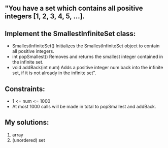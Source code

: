 ## "You have a set which contains all positive integers [1, 2, 3, 4, 5, ...].

## Implement the SmallestInfiniteSet class:

* SmallestInfiniteSet() Initializes the SmallestInfiniteSet object to contain all positive integers.
* int popSmallest() Removes and returns the smallest integer contained in the infinite set.
* void addBack(int num) Adds a positive integer num back into the infinite set, if it is not already in the infinite set".

## Constraints:

* 1 <= num <= 1000
* At most 1000 calls will be made in total to popSmallest and addBack.

## My solutions:

1. array
2. (unordered) set